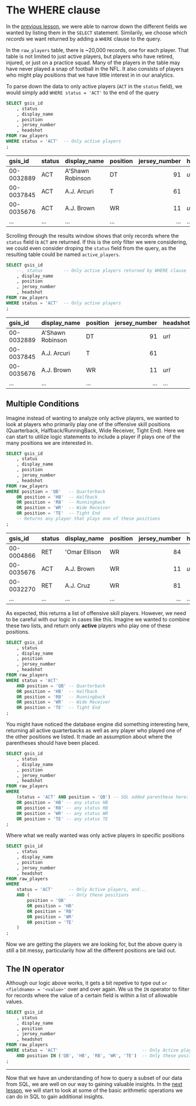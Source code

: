# The WHERE clause

In the [previous lesson](../Week-2/02_01-SELECT%20FROM.md), we were able to narrow down the different fields we wanted by listing them in the `SELECT` statement. Similarily, we choose which _records_ we want returned by adding a `WHERE` clause to the query.

In the `raw_players` table, there is ~20,000 records, one for each player. That table is not limited to just active players, but players who have retired, injured, or just on a practice squad. Many of the players in the table may have never played a snap of football in the NFL. It also consists of players who might play positions that we have little interest in in our analytics.

To parse down the data to only active players (`ACT` in the `status` field), we would simply add `WHERE status = 'ACT'` to the end of the query

```sql
SELECT gsis_id
    , status
    , display_name
    , position
    , jersey_number
    , headshot
FROM raw_players
WHERE status = 'ACT'  -- Only active players
;
```

| gsis_id    | status | display_name     | position | jersey_number | headshot |
| :--------- | :----- | :--------------- | :------- | ------------: | :------- |
| 00-0032889 | ACT    | A'Shawn Robinson | DT       |            91 | _url_    |
| 00-0037845 | ACT    | A.J. Arcuri      | T        |            61 |          |
| 00-0035676 | ACT    | A.J. Brown       | WR       |            11 | _url_    |
| ...        | ...    | ...              | ...      |           ... | ...      |

Scrolling through the results window shows that only records where the `status` field is `ACT` are returned. If this is the only filter we were considering, we could even consider droping the `status` field from the query, as the resulting table could be named `active_players`.

```sql
SELECT gsis_id
    --, status        -- Only active players returned by WHERE clause
    , display_name
    , position
    , jersey_number
    , headshot
FROM raw_players
WHERE status = 'ACT'  -- Only active players
;
```

| gsis_id    | display_name     | position | jersey_number | headshot |
| :--------- | :--------------- | :------- | ------------: | :------- |
| 00-0032889 | A'Shawn Robinson | DT       |            91 | _url_    |
| 00-0037845 | A.J. Arcuri      | T        |            61 |          |
| 00-0035676 | A.J. Brown       | WR       |            11 | _url_    |
| ...        | ...              | ...      |           ... | ...      |

## Multiple Conditions

Imagine instead of wanting to analyze only active players, we wanted to look at players who primarily play one of the offensive skill positions (Quarterback, Halfback/RunningBack, Wide Receiver, Tight End). Here we can start to utilize logic statements to include a player if plays one of the many positions we are interested in.

```sql
SELECT gsis_id
    , status
    , display_name
    , position
    , jersey_number
    , headshot
FROM raw_players
WHERE position = 'QB'   -- Quarterback
    OR position = 'HB'  -- Halfback
    OR position = 'RB'  -- Runningback
    OR position = 'WR'  -- Wide Receiver
    OR position = 'TE'  -- Tight End
    -- Returns any player that plays one of these positions
;
```

| gsis_id    | status | display_name  | position | jersey_number | headshot |
| :--------- | :----- | :------------ | :------- | ------------: | :------- |
| 00-0004866 | RET    | 'Omar Ellison | WR       |            84 |          |
| 00-0035676 | ACT    | A.J. Brown    | WR       |            11 | _url_    |
| 00-0032270 | RET    | A.J. Cruz     | WR       |            81 |          |
| ...        | ...    | ...           | ...      |           ... | ...      |

As expected, this returns a list of offensive skill players. However, we need to be careful with our logic in cases like this. Imagine we wanted to combine these two lists, and return only **active** players who play one of these positions.

```sql
SELECT gsis_id
    , status
    , display_name
    , position
    , jersey_number
    , headshot
FROM raw_players
WHERE status = 'ACT'
    AND position = 'QB' -- Quarterback
    OR position = 'HB'  -- Halfback
    OR position = 'RB'  -- Runningback
    OR position = 'WR'  -- Wide Receiver
    OR position = 'TE'  -- Tight End
;
```

You might have noticed the database engine did something interesting here, returning all active quarterbacks as well as any player who played one of the other positions we listed. It made an assumption about where the parentheses should have been placed.

```sql
SELECT gsis_id
    , status
    , display_name
    , position
    , jersey_number
    , headshot
FROM raw_players
WHERE
    (status = 'ACT' AND position = 'QB') -- SQL added parenthese here: active QBs
    OR position = 'HB' -- any status HB
    OR position = 'RB' -- any status RB
    OR position = 'WR' -- any status WR
    OR position = 'TE' -- any status TE
;
```

Where what we really wanted was only active players in specific positions

```sql
SELECT gsis_id
    , status
    , display_name
    , position
    , jersey_number
    , headshot
FROM raw_players
WHERE
    status = 'ACT'      -- Only Active players, and...
    AND (               -- Only these positions
        position = 'QB'
        OR position = 'HB'
        OR position = 'RB'
        OR position = 'WR'
        OR position = 'TE'
    )
;
```

Now we are getting the players we are looking for, but the above query is still a bit messy, particularily how all the different positions are laid out.

## The IN operator

Although our logic above works, it gets a bit repetive to type out `or <fieldname> = '<value>'` over and over again. We us the `IN` operator to filter for records where the value of a certain field is within a list of allowable values.

```sql
SELECT gsis_id
    , status
    , display_name
    , position
    , jersey_number
    , headshot
FROM raw_players
WHERE status = 'ACT'                                -- Only Active players and...
    AND position IN ('QB', 'HB', 'RB', 'WR', 'TE')  -- Only these positions
;
```

---

Now that we have an understanding of how to query a subset of our data from SQL, we are well on our way to gaining valuable insights. In the [next lesson](../Week-2/02_03-Aggregation%20in%20SQL.md), we will start to look at some of the basic arithmetic operations we can do in SQL to gain additional insights.
